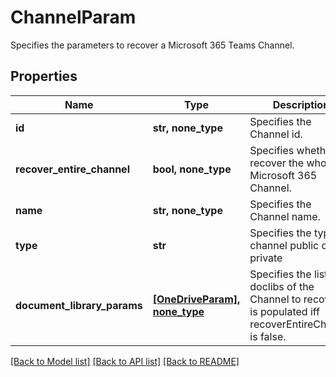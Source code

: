 # ChannelParam

Specifies the parameters to recover a Microsoft 365 Teams Channel.

## Properties
Name | Type | Description | Notes
------------ | ------------- | ------------- | -------------
**id** | **str, none_type** | Specifies the Channel id. | 
**recover_entire_channel** | **bool, none_type** | Specifies whether to recover the whole Microsoft 365 Channel. | 
**name** | **str, none_type** | Specifies the Channel name. | [optional] 
**type** | **str** | Specifies the type of channel public or private | [optional] 
**document_library_params** | [**[OneDriveParam], none_type**](OneDriveParam.md) | Specifies the list of doclibs of the Channel to recover. It is populated iff recoverEntireChannel is false. | [optional] 

[[Back to Model list]](../README.md#documentation-for-models) [[Back to API list]](../README.md#documentation-for-api-endpoints) [[Back to README]](../README.md)



